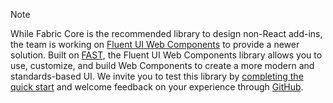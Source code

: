 > [!NOTE]
> While Fabric Core is the recommended library to design non-React add-ins, the team is working on [Fluent UI Web Components](/fluent-ui/web-components/) to provide a newer solution. Built on [FAST](https://www.fast.design/), the Fluent UI Web Components library allows you to use, customize, and build Web Components to create a more modern and standards-based UI. We invite you to test this library by [completing the quick start](/fluent-ui/web-components/getting-started/quick-start) and welcome feedback on your experience through [GitHub](https://github.com/microsoft/fluentui/issues?q=is%3Aopen+is%3Aissue+label%3Aweb-components).
